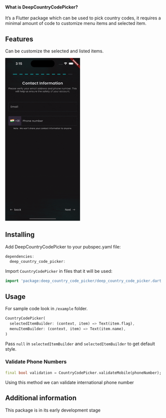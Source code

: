#### What is DeepCountryCodePicker?

It’s a Flutter package which can be used to pick country codes, it requires a minimal amount of code to customize menu items and selected item.

## Features

Can be customize the selected and listed items.

<img src="https://raw.githubusercontent.com/deepakrajv/deep_country_code_picker/main/screenshots/deep_country_code_picker.gif" width="240"/>

## Installing
Add DeepCountryCodePicker to your pubspec.yaml file:

```dart
dependencies:
  deep_country_code_picker:
```
Import `CountryCodePicker` in files that it will be used:
```dart
import 'package:deep_country_code_picker/deep_country_code_picker.dart';
```

## Usage

For sample code look in `/example` folder.

```dart
CountryCodePicker(
  selectedItemBuilder: (context, item) => Text(item.flag),
  menuItemBuilder: (context, item) => Text(item.name),
)
```
Pass `null` in `selectedItemBuilder` and `selectedItemBuilder` to get default style.

### Validate Phone Numbers

```dart
final bool validation = CountryCodePicker.validateMobile(phoneNumber);
```
Using this method we can validate international phone number

## Additional information

This package is in its early development stage
